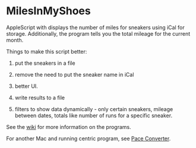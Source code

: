 MilesInMyShoes
==============

AppleScript with displays the number of miles for sneakers using iCal for storage. Additionally, the program tells you the total mileage for the current month.

Things to make this script better:

1. put the sneakers in a file

2. remove the need to put the sneaker name in iCal

3. better UI.

4. write results to a file

5. filters to show data dynamically - only certain sneakers, mileage between dates, totals like number of runs for a specific sneaker.

See the [wiki](https://github.com/thedanimal/MilesInMyShoes/wiki) for more information on the programs.

For another Mac and running centric program, see [Pace Converter](https://github.com/thedanimal/PaceConverter).


